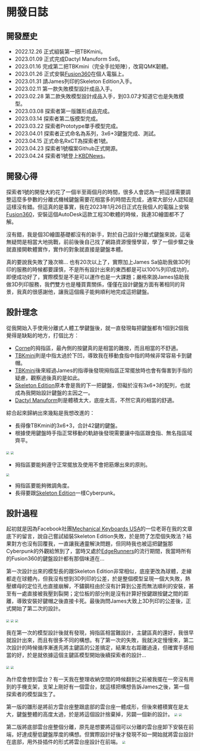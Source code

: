# 開發日誌

## 開發歷史

- 2022.12.26 正式組裝第一把TBKmini。
- 2023.01.09 正式完成Dactyl Manuform 5x6。
- 2023.01.16 完成第二把TBKmini（完全手拉矩陣），改寫QMK韌體。
- 2023.01.26 正式安裝[Fusion360](https://www.autodesk.com/products/fusion-360/overview?term=1-YEAR&tab=subscription)在個人電腦上。
- 2023.01.31 請James列印的Skeleton Edition入手。
- 2023.02.11 第一款失敗模型設計成品入手。
- 2023.02.28 第二款失敗模型設計成品入手，到03.07才知道它也是失敗模型。
- 2023.03.08 探索者第一版雛形成品完成。
- 2023.03.14 探索者第二版模型完成。
- 2023.03.22 探索者Prototype單手模型完成。
- 2023.04.01 探索者正式命名為系列，3x6+3鍵盤完成、測試。
- 2023.04.15 正式命名RxCT為探索者1號。
- 2023.04.23 探索者1號檔案Github正式開源。
- 2023.04.24 探索者1號登上[KBDNews](https://kbd.news/Explorer-RxCT-1994.html)。

## 開發心得

探索者1號的開發大約花了一個半至兩個月的時間，很多人會認為一把這樣需要調整這麼多參數的分離式機械鍵盤需要花相當多的時間去完成，通常大部分人認知是這樣沒有錯。但這真的是事實，我在2023年1月26日正式在我個人的電腦上安裝[Fusion360](https://www.autodesk.com/products/fusion-360/overview?term=1-YEAR&tab=subscription)，安裝這個AutoDesk這款工程3D軟體的時候，我連3D繪圖都不了解。

沒有錯，我是個3D繪圖基礎都沒有的新手，對於自己設計分離式鍵盤來說，這毫無疑問是相當大地挑戰，前前後後自己找了網路資源慢慢學習，學了一個步驟之後就直接開軟體實作，實作的對象就直接是鍵盤本體。

真的要說我失敗了幾次嘛... 也有20次以上了，實際加上James Sa協助我做3D列印的服務的時候都要謹慎，不是所有設計出來的東西都是可以100%列印成功的，即便成功好了，實際模型是不是可以運作也是一大課題；嚴格來說James協助我做3D列印服務，我們雙方也是種買賣關係，僅僅在設計鍵盤方面有著相同的背景，我真的很感謝他，讓我這個瘋子能夠順利地完成這把鍵盤。

## 設計理念

從我開始入手使用分離式人體工學鍵盤後，就一直發現每把鍵盤都有1個到2個我覺得是缺點的地方，打個比方：

- [Corne](https://github.com/foostan/crkbd)的拇指區，最內側的按鍵真的是相當的難按，而且相當的不舒適。
- [TBKmini](https://github.com/Bastardkb/TBK-Mini)則是中指太過於下凹，導致我在移動食指中指的時候非常容易卡到鍵帽。
- [TBKmini](https://github.com/Bastardkb/TBK-Mini)後來經過James的指導後發現拇指區正常擺放時也會有傷害到手指的疑慮，觀察過後真的是如此。
- [Skeleton Edition](https://github.com/atsuyuki/dactyl-manuform-skeleton-edition-4x5)原本會是我的下一把鍵盤，但礙於沒有3x6+3的配列，也就成為我開始設計鍵盤的主因之一。
- [Dactyl Manuform](https://github.com/abstracthat/dactyl-manuform)則是體積太大，底座太高，不然它真的相當的舒適。

綜合起來歸納出來幾點是我想改進的：

- 長得像TBKmini的3x6+3，合計42鍵的鍵盤。
- 根據使用鍵盤時手指正常移動的軌跡後發現需要讓中指區跟食指、無名指區域齊平。
<img src="log/1-1.jpg" style="zoom: 50%;" >
<img src="log/1-2.jpg" style="zoom: 50%;" >

- 拇指區要能夠遵守正常擺放及使用不會把筋爆出來的原則。
<img src="log/1-3.jpg" style="zoom: 50%;" >

- 拇指區要能夠微調角度。
- 長得要跟[Skeleton Edition](https://github.com/atsuyuki/dactyl-manuform-skeleton-edition-4x5)一樣Cyberpunk。

## 設計過程

起初就是因為Facebook社團[Mechanical Keyboards USA](https://www.facebook.com/groups/mechanicalkeyboardsusa)的一位老哥在我的文章底下的留言，說自己嘗試組裝Skeleton Edition失敗，於是問了怎麼個失敗法？結果對方也沒有回覆我，一直讓我通靈解決問題，但同時我也被這把鍵盤那Cyberpunk的外觀給煞到了，當時又處於[EdgeRunners](https://www.cyberpunk.net/zh-tw/edgerunners)的流行期間，我當時所有的Fusion360的鍵盤設計都有那個味道在...

第一次設計出來的模型長的跟Skeleton Edition非常相似，底座更改為球體，走線都走在球體內，但我沒有想到3D列印的公差，於是整個模型呈現一個大失敗，熱壓螺母的定位孔也直接崩解，不鏽鋼柱由於沒有計算到公差而無法順利的安裝，甚至有一處直接被我壓到裂開；定位板的部分則是沒有計算好按鍵跟按鍵之間的距離，導致安裝好鍵帽之後直接卡死。最後詢問James大致上3D列印的公差後，正式開始了第二次的設計。

<img src="log/2-1.jpg" style="zoom: 50%;" >
<img src="log/2-2.jpg" style="zoom: 50%;" >
<img src="log/2-3.jpg" style="zoom: 50%;" >

我在第一次的模型設計後就有發現，拇指區相當難設計，主鍵區真的還好，我很早就設計出來，而且有很多不同的構想。有了第一次的失敗，我就決定慢慢來，第二次設計的時候循序漸進先將主鍵區的公差搞定，結果左右距離過遠，但確實手感相當的好，於是就依據這個主鍵區模型開始後續探索者的設計...

<img src="log/3-1.jpg" style="zoom: 50%;" >
<img src="log/3-2.jpg" style="zoom: 50%;" >

為什麼會想到雲台？有一天我在整理收納空間的時候翻到之前被我擺在一旁沒有用到的手機支架，支架上剛好有一個雲台，就這樣把構想告訴James之後，第一個探索者的模型誕生了。

第一版的雛形是將前方雲台座整跟底部的雲台座一體成形，但後來體積實在是太大，鍵盤整體的高度太過，於是將這個設計捨棄掉，另闢一個新的設計。
<img src="log/4-1.png" style="zoom: 50%;" >
<img src="log/4-2.png" style="zoom: 50%;" >

第二版將底部雲台座整個分離，原先是想要將這個可以分離的雲台座卸下安裝在前端，好達成壓低鍵盤厚度的構想。但實際設計好後才發現不如一開始就將雲台設計在底部，用外掛插件的形式將雲台座設計在前端。
<img src="log/4-3.png" style="zoom: 50%;" >













